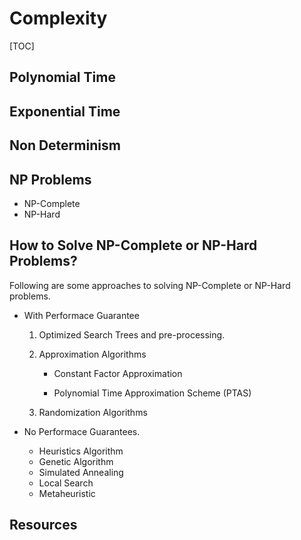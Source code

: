 # Complexity

[TOC]

## Polynomial Time

## Exponential Time



## Non Determinism



## NP Problems

* NP-Complete
* NP-Hard



## How to Solve NP-Complete or NP-Hard Problems?

Following are some approaches to solving NP-Complete or NP-Hard problems.



- With Performace Guarantee

  1. Optimized Search Trees and pre-processing.

  2. Approximation Algorithms

     - Constant Factor Approximation

     - Polynomial Time Approximation Scheme (PTAS)

  3. Randomization Algorithms

- No Performace Guarantees.

  - Heuristics Algorithm
  - Genetic Algorithm
  - Simulated Annealing
  - Local Search
  - Metaheuristic

## Resources

